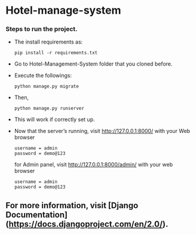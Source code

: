 # Hotel-manage-system


### Steps to run the project.

  * The install requirements as:
  
        pip install -r requirements.txt
        
    
* Go to Hotel-Management-System folder that you cloned before.
* Execute the followings: 

      python manage.py migrate

 * Then,

       python manage.py runserver
       
* This will work if correctly set up.

 * Now that the server’s running, visit http://127.0.0.1:8000/ with your Web browser
 
       username = admin
       password = demo@123
   
   for Admin panel,   visit http://127.0.0.1:8000/admin/ with your web browser
   
       username = admin
       password = demo@123

## For more information, visit [Django Documentation] (https://docs.djangoproject.com/en/2.0/).       

